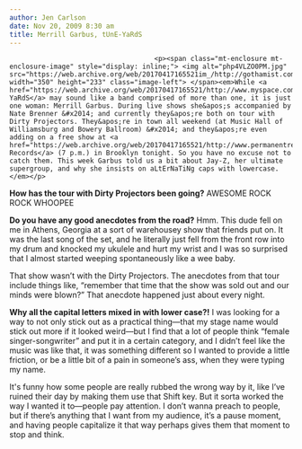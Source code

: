 ```yaml
---
author: Jen Carlson
date: Nov 20, 2009 8:30 am
title: Merrill Garbus, tUnE-YaRdS
---
```


	
										<p><span class="mt-enclosure mt-enclosure-image" style="display: inline;"> <img alt="php4VLZO0PM.jpg" src="https://web.archive.org/web/20170417165521im_/http://gothamist.com/attachments/arts_jen/php4VLZO0PM.jpg" width="350" height="233" class="image-left"> </span><em>While <a href="https://web.archive.org/web/20170417165521/http://www.myspace.com/tuneyards">tUnE-YaRdS</a> may sound like a band comprised of more than one, it is just one woman: Merrill Garbus. During live shows she&apos;s accompanied by Nate Brenner &#x2014; and currently they&apos;re both on tour with Dirty Projectors. They&apos;re in town all weekend (at Music Hall of Williamsburg and Bowery Ballroom) &#x2014; and they&apos;re even adding on a free show at <a href="https://web.archive.org/web/20170417165521/http://www.permanentrecords.info/">Permanent Records</a> (7 p.m.) in Brooklyn tonight. So you have no excuse not to catch them. This week Garbus told us a bit about Jay-Z, her ultimate supergroup, and why she insists on aLtErNaTiNg caps with lowercase.</em></p>

<p><strong>How has the tour with Dirty Projectors been going?</strong> AWESOME ROCK ROCK WHOOPEE</p>

<p><strong>Do you have any good anecdotes from the road?</strong> Hmm.  This dude fell on me in Athens, Georgia at a sort of warehousey show that friends put on.  It was the last song of the set, and he literally just fell from the front row into my drum and knocked my ukulele and hurt my wrist and I was so surprised that I almost started weeping spontaneously like a wee baby. </p>

<p>That show wasn&#x2019;t with the Dirty Projectors.  The anecdotes from that tour include things like, &#x201C;remember that time that the show was sold out and our minds were blown?&#x201D;  That anecdote happened just about every night.</p>

<p><strong>Why all the capital letters mixed in with lower case?!</strong> I was looking for a way to not only stick out as a practical thing&#x2014;that my stage name would stick out more if it looked weird&#x2014;but I find that a lot of people think &#x201C;female singer-songwriter&#x201D; and put it in a certain category, and I didn&#x2019;t feel like the music was like that, it was something different so I wanted to provide a little friction, or be a little bit of a pain in someone&#x2019;s ass, when they were typing my name.</p>

<p>It&apos;s funny how some people are really rubbed the wrong way by it, like I&#x2019;ve ruined their day by making them use that Shift key. But it sorta worked the way I wanted it to&#x2014;people pay attention. I don&#x2019;t wanna preach to people, but if there&#x2019;s anything that I want from my audience, it&#x2019;s a pause moment, and having people capitalize it that way perhaps gives them that moment to stop and think.</p>					
										
									
				